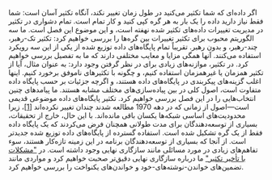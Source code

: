 اگر داده‌ای که شما تکثیر می‌کنید در طول زمان تغییر نکند، آنگاه تکثیر آسان است: شما فقط
نیاز دارید داده را یک بار به هر گره کپی کنید و کار تمام است. تمام دشواری در تکثیر در
مدیریت تغییرات داده‌های تکثیر شده نهفته است، و این موضوع این فصل است. ما سه
الگوریتم محبوب برای تکثیر تغییرات بین گره‌ها را بررسی خواهیم کرد: تکثیر تک-رهبر، چند-رهبر، و
بدون رهبر. تقریباً تمام پایگاه‌های داده توزیع شده از یکی از این سه رویکرد استفاده می‌کنند. آنها
همگی مزایا و معایب مختلفی دارند که ما به تفصیل بررسی خواهیم کرد. در تکثیر، موازنه‌های زیادی برای در نظر گرفتن وجود دارد: به عنوان مثال، آیا از تکثیر همزمان یا
غیرهمزمان استفاده کنیم، و چگونه با تکثیرهای ناموفق برخورد کنیم. اینها اغلب گزینه‌های پیکربندی
در پایگاه‌های داده هستند، و اگرچه جزئیات بر حسب پایگاه داده متفاوت است، اصول کلی در بین
پیاده‌سازی‌های مختلف مشابه هستند. ما پیامدهای چنین انتخاب‌هایی را در این فصل بررسی خواهیم کرد. 
تکثیر پایگاه‌های داده موضوعی قدیمی است—اصول از زمانی که در دهه 1970 مطالعه شدند چندان تغییر نکرده‌اند
[[1](ch05.html#Lindsay1979wv_ch5)]،
زیرا محدودیت‌های اساسی شبکه‌ها یکسان باقی مانده‌اند. با این حال، خارج از
تحقیقات، بسیاری از توسعه‌دهندگان برای مدت طولانی همچنان فرض می‌کردند که یک پایگاه داده فقط از یک
گره تشکیل شده است. استفاده گسترده از پایگاه‌های داده توزیع شده جدیدتر است. از آنجا که بسیاری از توسعه‌دهندگان برنامه
در این زمینه تازه‌کار هستند، سوء تفاهم‌های زیادی در مورد مسائلی مانند سازگاری نهایی
وجود داشته است. در ["مشکلات با تأخیر تکثیر"](#sec_replication_lag) ما درباره سازگاری نهایی دقیق‌تر صحبت خواهیم کرد و
مواردی مانند تضمین‌های خواندن-نوشته‌های-خود و خواندن‌های یکنواخت را بررسی خواهیم کرد.